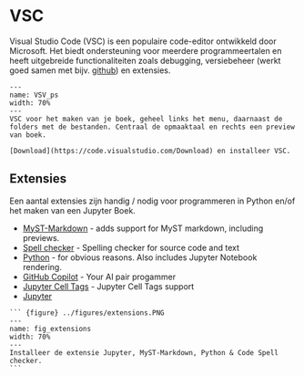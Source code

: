 # VSC

Visual Studio Code (VSC) is een populaire code-editor ontwikkeld door Microsoft. Het biedt ondersteuning voor meerdere programmeertalen en heeft uitgebreide functionaliteiten zoals debugging, versiebeheer (werkt goed samen met bijv. [github](./Github.md)) en extensies.

``` {figure} ../figures/VSC_ps.PNG
---
name: VSV_ps
width: 70%
---
VSC voor het maken van je boek, geheel links het menu, daarnaast de folders met de bestanden. Centraal de opmaaktaal en rechts een preview van boek.
```

```{exercise}
[Download](https://code.visualstudio.com/Download) en installeer VSC.
```

## Extensies
Een aantal extensies zijn handig / nodig voor programmeren in Python en/of het maken van een Jupyter Boek.
- [MyST-Markdown](https://marketplace.visualstudio.com/items?itemName=ExecutableBookProject.myst-highlight) - adds support for MyST markdown, including previews.
- [Spell checker](https://marketplace.visualstudio.com/items?itemName=streetsidesoftware.code-spell-checker) - Spelling checker for source code and text
- [Python](https://marketplace.visualstudio.com/items?itemName=ms-python.python) - for obvious reasons. Also includes Jupyter Notebook rendering.
- [GitHub Copilot](https://marketplace.visualstudio.com/items?itemName=GitHub.copilot) - Your AI pair progammer
- [Jupyter Cell Tags](https://marketplace.visualstudio.com/items?itemName=ms-toolsai.vscode-jupyter-cell-tags) - Jupyter Cell Tags support
- [Jupyter]()

````{exercise}
``` {figure} ../figures/extensions.PNG
---
name: fig_extensions
width: 70%
---
Installeer de extensie Jupyter, MyST-Markdown, Python & Code Spell checker.
```
````
